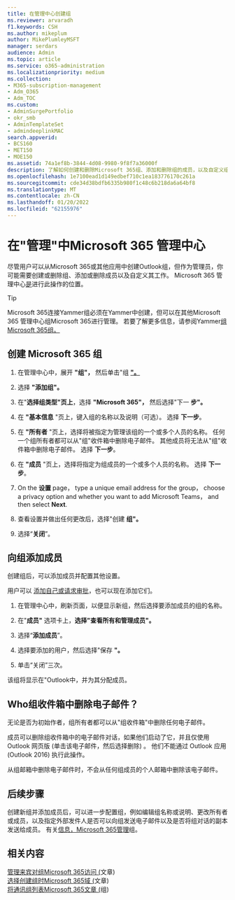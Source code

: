 ```yaml
---
title: 在管理中心创建组
ms.reviewer: arvaradh
f1.keywords: CSH
ms.author: mikeplum
author: MikePlumleyMSFT
manager: serdars
audience: Admin
ms.topic: article
ms.service: o365-administration
ms.localizationpriority: medium
ms.collection:
- M365-subscription-management
- Adm_O365
- Adm_TOC
ms.custom:
- AdminSurgePortfolio
- okr_smb
- AdminTemplateSet
- admindeeplinkMAC
search.appverid:
- BCS160
- MET150
- MOE150
ms.assetid: 74a1ef8b-3844-4d08-9980-9f8f7a36000f
description: 了解如何创建和删除Microsoft 365组、添加和删除组的成员，以及自定义组的工作方式。
ms.openlocfilehash: 1e7100ead1d149edbef710c1ea183776170c261a
ms.sourcegitcommit: cde34d38bdfb6335b980f1c48c6b218da6a64bf8
ms.translationtype: MT
ms.contentlocale: zh-CN
ms.lasthandoff: 01/20/2022
ms.locfileid: "62155976"
---
```

# <a name="create-a-group-in-the-microsoft-365-admin-center"></a>在"管理"中Microsoft 365 管理中心
  
尽管用户可以从Microsoft 365或其他应用中创建Outlook组，但作为管理员，你可能需要创建或删除组、添加或删除成员以及自定义其工作。 Microsoft 365 管理中心<a href="https://go.microsoft.com/fwlink/p/?linkid=2052855" target="_blank">是</a>进行此操作的位置。 

> [!TIP]
> Microsoft 365连接Yammer组必须在Yammer中创建，但可以在其他Microsoft 365 管理中心组Microsoft 365进行管理。 若要了解更多信息，请参阅Yammer[组Microsoft 365组。](/yammer/manage-yammer-groups/yammer-and-office-365-groups) 

## <a name="create-a-microsoft-365-group"></a>创建 Microsoft 365 组

1. 在管理中心中，展开 **"组"，** 然后单击"组 <a href="https://go.microsoft.com/fwlink/p/?linkid=2052855" target="_blank">**"。**</a>

2. 选择 **"添加组"。**
  
3. 在"**选择组类型"页上**，选择 **"Microsoft 365"，** 然后选择"下一 **步"。**

4. 在 **"基本信息** "页上，键入组的名称以及说明（可选）。 选择 **下一步**。

5.  在 **"所有者** "页上，选择将被指定为管理该组的一个或多个人员的名称。 任何一个组所有者都可以从"组"收件箱中删除电子邮件。 其他成员将无法从"组"收件箱中删除电子邮件。 选择 **下一步**。

6.  在 **"成员** "页上，选择将指定为组成员的一个或多个人员的名称。 选择 **下一步**。

7. On the **设置** page， type a unique email address for the group， choose a privacy option and whether you want to add Microsoft Teams， and then select **Next**.
    
8. 查看设置并做出任何更改后，选择"创建 **组"。**

9. 选择“**关闭**”。
    
## <a name="add-members-to-the-group"></a>向组添加成员

创建组后，可以添加成员并配置其他设置。

用户可以 [添加自己或请求审批](https://support.microsoft.com/office/2e59e19c-b872-44c8-ae84-0acc4b79c45d)，也可以现在添加它们。

1. 在管理中心中，刷新页面，以便显示新组，然后选择要添加成员的组的名称。
    
2. 在"**成员"** 选项卡上，**选择"查看所有和管理成员"。**

3. 选择“**添加成员**”。
    
4. 选择要添加的用户，然后选择"保存 **"。**
    
5. 单击“关闭”三次。 
    
该组将显示在"Outlook中，并为其分配成员。

## <a name="who-can-delete-email-from-the-group-inbox"></a>Who组收件箱中删除电子邮件？

无论是否为初始作者，组所有者都可以从"组收件箱"中删除任何电子邮件。
  
成员可以删除组收件箱中的电子邮件对话，如果他们启动了它，并且仅使用Outlook 网页版 (单击该电子邮件，然后选择删除) 。  他们不能通过 Outlook 应用 (Outlook 2016) 执行此操作。
  
从组邮箱中删除电子邮件时，不会从任何组成员的个人邮箱中删除该电子邮件。

## <a name="next-steps"></a>后续步骤

创建新组并添加成员后，可以进一步配置组，例如编辑组名称或说明、更改所有者或成员，以及指定外部发件人是否可以向组发送电子邮件以及是否将组对话的副本发送给成员。 有关[信息，Microsoft 365管理](manage-groups.md)组。

## <a name="related-content"></a>相关内容

[管理来宾对组Microsoft 365访问 (](https://support.microsoft.com/office/bfc7a840-868f-4fd6-a390-f347bf51aff6)文章) \
[选择创建组时Microsoft 365域 (](../../solutions/choose-domain-to-create-groups.md)文章) \
[将通讯组列表Microsoft 365文章 (](../manage/upgrade-distribution-lists.md)组) 
